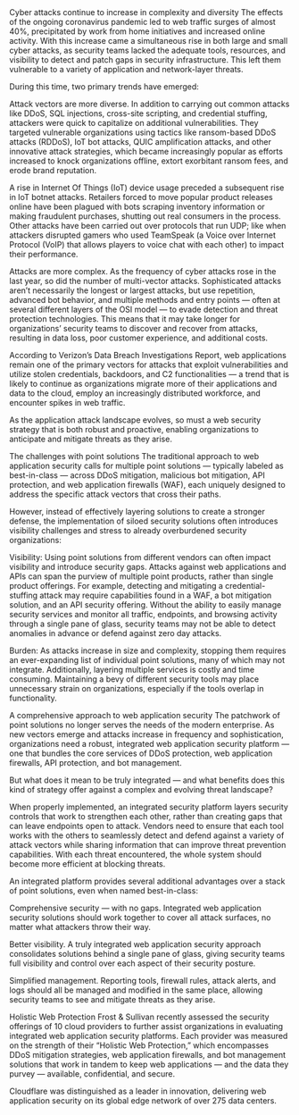 ##

Cyber attacks continue to increase in complexity and diversity
The effects of the ongoing coronavirus pandemic led to web traffic surges of almost 40%, precipitated by work from home initiatives and increased online activity. With this increase came a simultaneous rise in both large and small cyber attacks, as security teams lacked the adequate tools, resources, and visibility to detect and patch gaps in security infrastructure. This left them vulnerable to a variety of application and network-layer threats.

During this time, two primary trends have emerged:

Attack vectors are more diverse. In addition to carrying out common attacks like DDoS, SQL injections, cross-site scripting, and credential stuffing, attackers were quick to capitalize on additional vulnerabilities. They targeted vulnerable organizations using tactics like ransom-based DDoS attacks (RDDoS), IoT bot attacks, QUIC amplification attacks, and other innovative attack strategies, which became increasingly popular as efforts increased to knock organizations offline, extort exorbitant ransom fees, and erode brand reputation.

A rise in Internet Of Things (IoT) device usage preceded a subsequent rise in IoT botnet attacks. Retailers forced to move popular product releases online have been plagued with bots scraping inventory information or making fraudulent purchases, shutting out real consumers in the process. Other attacks have been carried out over protocols that run UDP; like when attackers disrupted gamers who used TeamSpeak (a Voice over Internet Protocol (VoIP) that allows players to voice chat with each other) to impact their performance.

Attacks are more complex. As the frequency of cyber attacks rose in the last year, so did the number of multi-vector attacks. Sophisticated attacks aren’t necessarily the longest or largest attacks, but use repetition, advanced bot behavior, and multiple methods and entry points — often at several different layers of the OSI model — to evade detection and threat protection technologies. This means that it may take longer for organizations’ security teams to discover and recover from attacks, resulting in data loss, poor customer experience, and additional costs.

According to Verizon’s Data Breach Investigations Report, web applications remain one of the primary vectors for attacks that exploit vulnerabilities and utilize stolen credentials, backdoors, and C2 functionalities — a trend that is likely to continue as organizations migrate more of their applications and data to the cloud, employ an increasingly distributed workforce, and encounter spikes in web traffic.

As the application attack landscape evolves, so must a web security strategy that is both robust and proactive, enabling organizations to anticipate and mitigate threats as they arise.

The challenges with point solutions
The traditional approach to web application security calls for multiple point solutions — typically labeled as best-in-class — across DDoS mitigation, malicious bot mitigation, API protection, and web application firewalls (WAF), each uniquely designed to address the specific attack vectors that cross their paths.

However, instead of effectively layering solutions to create a stronger defense, the implementation of siloed security solutions often introduces visibility challenges and stress to already overburdened security organizations:

Visibility: Using point solutions from different vendors can often impact visibility and introduce security gaps. Attacks against web applications and APIs can span the purview of multiple point products, rather than single product offerings. For example, detecting and mitigating a credential-stuffing attack may require capabilities found in a WAF, a bot mitigation solution, and an API security offering. Without the ability to easily manage security services and monitor all traffic, endpoints, and browsing activity through a single pane of glass, security teams may not be able to detect anomalies in advance or defend against zero day attacks.

Burden: As attacks increase in size and complexity, stopping them requires an ever-expanding list of individual point solutions, many of which may not integrate. Additionally, layering multiple services is costly and time consuming. Maintaining a bevy of different security tools may place unnecessary strain on organizations, especially if the tools overlap in functionality.

A comprehensive approach to web application security
The patchwork of point solutions no longer serves the needs of the modern enterprise. As new vectors emerge and attacks increase in frequency and sophistication, organizations need a robust, integrated web application security platform — one that bundles the core services of DDoS protection, web application firewalls, API protection, and bot management.

But what does it mean to be truly integrated — and what benefits does this kind of strategy offer against a complex and evolving threat landscape?

When properly implemented, an integrated security platform layers security controls that work to strengthen each other, rather than creating gaps that can leave endpoints open to attack. Vendors need to ensure that each tool works with the others to seamlessly detect and defend against a variety of attack vectors while sharing information that can improve threat prevention capabilities. With each threat encountered, the whole system should become more efficient at blocking threats.

An integrated platform provides several additional advantages over a stack of point solutions, even when named best-in-class:

Comprehensive security — with no gaps. Integrated web application security solutions should work together to cover all attack surfaces, no matter what attackers throw their way.

Better visibility. A truly integrated web application security approach consolidates solutions behind a single pane of glass, giving security teams full visibility and control over each aspect of their security posture.

Simplified management. Reporting tools, firewall rules, attack alerts, and logs should all be managed and modified in the same place, allowing security teams to see and mitigate threats as they arise.

Holistic Web Protection
Frost & Sullivan recently assessed the security offerings of 10 cloud providers to further assist organizations in evaluating integrated web application security platforms. Each provider was measured on the strength of their “Holistic Web Protection,” which encompasses DDoS mitigation strategies, web application firewalls, and bot management solutions that work in tandem to keep web applications — and the data they purvey — available, confidential, and secure.

Cloudflare was distinguished as a leader in innovation, delivering web application security on its global edge network of over 275 data centers.